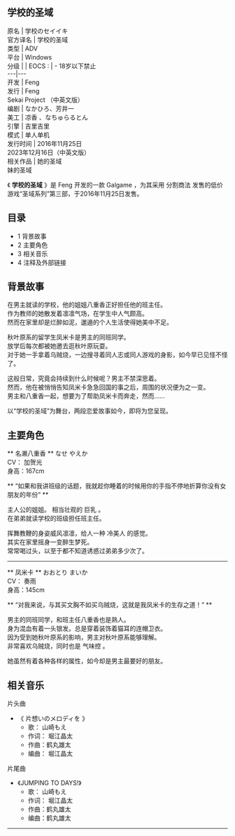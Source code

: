 学校的圣域  
---  
原名  |  学校のセイイキ   
官方译名  |  学校的圣域   
类型  |  ADV   
平台  |  Windows   
分级  |  |  EOCS  :  |  \- 18岁以下禁止   
---|---  
开发  |  Feng   
发行  |  Feng    
Sekai Project  （中英文版）  
编剧  |  なかひろ、芳井一   
美工  |  凉香  、なちゅらるとん   
引擎  |  吉里吉里   
模式  |  单人单机   
发行时间  |  2016年11月25日   
2023年12月16日（中英文版）  
相关作品  |  她的圣域    
妹的圣域  
  
《 **学校的圣域** 》是  Feng  开发的一款  Galgame  ，为其采用  分割商法
发售的低价游戏“圣域系列”第三部，于2016年11月25日发售。

##  目录

  * 1  背景故事 
  * 2  主要角色 
  * 3  相关音乐 
  * 4  注释及外部链接 

##  背景故事

在男主就读的学校，他的姐姐八重香正好担任他的班主任。  
作为教师的她散发着凛凛气场，在学生中人气颇高。  
然而在家里却是烂醉如泥，邋遢的个人生活使得她美中不足。  
  
秋叶原系的留学生凤米卡是男主的同班同学。  
放学后每次都被她邀去逛秋叶原玩耍。  
对于她一手拿着乌贼烧，一边搜寻着同人志或同人游戏的身影，如今早已见怪不怪了。  
  
这般日常，究竟会持续到什么时候呢？男主不禁深思着。  
然而，他在被悄悄告知凤米卡急急回国的事之后，周围的状况便为之一变。  
男主和八重香一起，想要为了帮助凤米卡而奔走，然而……  
  
以“学校的圣域”为舞台，两段恋爱故事如今，即将为您呈现。  

##  主要角色

** 名濑八重香  ** なせ やえか  
CV：  加贺光  
身高：167cm

** “如果和我讲班级的话题，我就趁你睡着的时候用你的手指不停地折算你没有女朋友的年份”  **  
  
主人公的姐姐。 相当壮观的  巨乳  。  
在弟弟就读学校的班级担任班主任。  
  
挥舞教鞭的身姿威风凛凛，给人一种  冷美人  的感觉。  
其实在家里摇身一变醉生梦死。  
常常喝过头，以至于都不知道诱惑过弟弟多少次了。

* * *

** 凤米卡  ** おおとり まいか  
CV：  奏雨  
身高：145cm

** “对我来说，与其买文胸不如买乌贼烧，这就是我凤米卡的生存之道！”  **  
  
男主的同班同学，和班主任八重香也是熟人。  
身为混血有着一头银发。总是穿着装饰着猫耳的连帽卫衣。  
因为受到她秋叶原系的影响，男主对秋叶原系能够理解。  
非常喜欢乌贼烧，同时也是  气味控  。  
  
她虽然有着各种各样的属性，如今却是男主最要好的朋友。

##  相关音乐

片头曲

  * 《  片想いのメロディを  》 
    * 歌：  山崎もえ 
    * 作词：  堀江晶太 
    * 作曲：鹤丸雄太 
    * 编曲：  堀江晶太 

片尾曲

  * 《JUMPING TO DAYS!》 
    * 歌：  山崎もえ 
    * 作词：  堀江晶太 
    * 作曲：鹤丸雄太 
    * 编曲：鹤丸雄太 

  
---  
  
